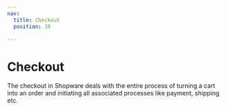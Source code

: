 ```yaml
---
nav:
  title: Checkout
  position: 10

---
```


# Checkout

The checkout in Shopware deals with the entire process of turning a cart into an order and initiating all associated processes like payment, shipping etc.

<PageRef page="cart" />

<PageRef page="orders" />
